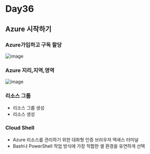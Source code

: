# Day36

## Azure 시작하기

### Azure가입하고 구독 할당
![image](https://github.com/JoEunSae/Metanet-Internship/assets/83803199/9071ea9b-e5c4-4d13-8243-5a49f6e76ffc)

### Azure 지리,지역,영역
![image](https://github.com/JoEunSae/Metanet-Internship/assets/83803199/5d9a3d97-ed43-4cb2-9c63-69c25bf84940)

### 리소스 그룹

- 리소스 그룹 생성
- 리소스 생성

### Cloud Shell
- Azure 리소스를 관리하기 위한 대화형 인증 브라우저 액세스 터미널
-  Bash나 PowerShell 작업 방식에 가장 적합한 셸 환경을 유연하게 선택



